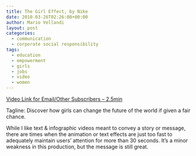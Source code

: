 ```yaml
---
title: The Girl Effect, by Nike
date: 2010-03-26T02:26:08+00:00
author: Mario Vellandi
layout: post
categories:
  - communication
  - corporate social responsibility
tags:
  - education
  - empowerment
  - girls
  - jobs
  - video
  - women
---
```

[Video Link for Email/Other Subscribers &#8211; 2.5min](http://www.youtube.com/watch?v=8Li9YRvRZD8)

Tagline: Discover how girls can change the future of the world if given a fair chance.

While I like text & infographic videos meant to convey a story or message, there are times when the animation or text effects are just too fast to adequately maintain users&#8217; attention for more than 30 seconds. It&#8217;s a minor weakness in this production, but the message is still great.
